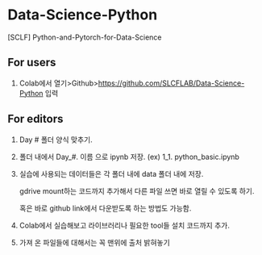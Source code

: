 # Data-Science-Python
[SCLF] Python-and-Pytorch-for-Data-Science 

## For users

1. Colab에서 열기>Github>https://github.com/SLCFLAB/Data-Science-Python 입력

   



## For editors

1. Day # 폴더 양식 맞추기.

2. 폴더 내에서 Day_#. 이름 으로 ipynb 저장. (ex) 1_1. python_basic.ipynb

3. 실습에 사용되는 데이터들은 각 폴더 내에 data 폴더 내에 저장.

   gdrive mount하는 코드까지 추가해서 다른 파일 쓰면 바로 열릴 수 있도록 하기.

   혹은 바로 github link에서 다운받도록 하는 방법도 가능함. 

4. Colab에서 실습해보고 라이브러리나 필요한 tool들 설치 코드까지 추가.

5. 가져 온 파일들에 대해서는 꼭 맨위에 출처 밝혀놓기 

















